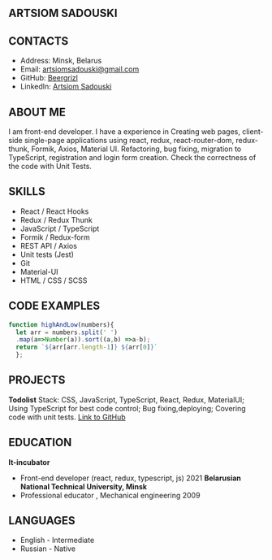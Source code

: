 ## ARTSIOM SADOUSKI
## CONTACTS
 * Address: Minsk, Belarus
 * Email: artsiomsadouski@gmail.com
 * GitHub: [Beergrizl](https://github.com/Beergrizl)
 * LinkedIn: [Artsiom Sadouski](https://www.linkedin.com/in/sadouski)
## ABOUT ME
I am front-end developer. I have a experience in Creating web pages,
client-side single-page applications using react, redux, react-router-dom,
redux-thunk, Formik, Axios, Material UI. Refactoring, bug fixing, migration to TypeScript, registration and login form creation. Check the correctness of the code with Unit Tests.
## SKILLS
 * React / React Hooks
 * Redux / Redux Thunk
 * JavaScript / TypeScript
 * Formik / Redux-form
 * REST API / Axios
 * Unit tests (Jest)
 * Git
 * Material-UI
 * HTML / CSS / SCSS
## CODE EXAMPLES
```javascript
function highAndLow(numbers){
  let arr = numbers.split(' ')
  .map(a=>Number(a)).sort((a,b) =>a-b);
  return `${arr[arr.length-1]} ${arr[0]}`
  };
```
## PROJECTS
**Todolist**
Stack: CSS, JavaScript, TypeScript, React, Redux, MaterialUI;
Using TypeScript for best code control; Bug fixing,deploying;
Covering code with unit tests. [Link to GitHub](https://github.com/Beergrizl/todolist3)
## EDUCATION
**It-incubator**
* Front-end developer (react, redux, typescript, js) 2021
**Belarusian National Technical University, Minsk**
* Professional educator , Mechanical engineering 2009
## LANGUAGES
 * English - Intermediate
 * Russian - Native

